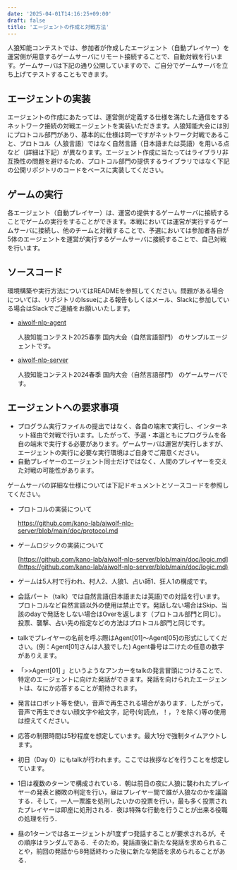 ```yaml
---
date: '2025-04-01T14:16:25+09:00'
draft: false
title: 'エージェントの作成と対戦方法'
---
```


人狼知能コンテストでは、参加者が作成したエージェント（自動プレイヤー）を運営側が用意するゲームサーバにリモート接続することで、自動対戦を行います。ゲームサーバは下記の通り公開していますので、ご自分でゲームサーバを立ち上げてテストすることもできます。

## エージェントの実装
エージェントの作成にあたっては、運営側が定義する仕様を満たした通信をするネットワーク接続の対戦エージェントを実装いただきます。人狼知能大会には別にプロトコル部門があり、基本的に仕様は同一ですがネットワーク対戦であること、プロトコル（人狼言語）ではなく自然言語（日本語または英語）を用いる点など（詳細は下記）が異なります。エージェント作成に当たってはライブラリ非互換性の問題を避けるため、プロトコル部門の提供するライブラリではなく下記の公開リポジトリのコードをベースに実装してください。

## ゲームの実行
各エージェント（自動プレイヤー）は、運営の提供するゲームサーバに接続することでゲームの実行をすることができます。本戦においては運営が実行するゲームサーバに接続し、他のチームと対戦することで、予選においては参加者各自が5体のエージェントを運営が実行するゲームサーバに接続することで、自己対戦を行います。

## ソースコード
環境構築や実行方法についてはREADMEを参照してください。問題がある場合については、リポジトリのIssueによる報告もしくはメール、Slackに参加している場合はSlackでご連絡をお願いいたします。

- [aiwolf-nlp-agent](https://github.com/aiwolfdial/aiwolf-nlp-agent)

    人狼知能コンテスト2025春季 国内大会（自然言語部門） のサンプルエージェントです。
- [aiwolf-nlp-server](https://github.com/aiwolfdial/aiwolf-nlp-server)

    人狼知能コンテスト2024春季 国内大会（自然言語部門） のゲームサーバです。

## エージェントへの要求事項
- プログラム実行ファイルの提出ではなく、各自の端末で実行し、インターネット経由で対戦で行います。したがって、予選・本選ともにプログラムを各自の端末で実行する必要があります。ゲームサーバは運営が実行しますが、エージェントの実行に必要な実行環境はご自身でご用意ください。
- 自動プレイヤーのエージェント同士だけではなく、人間のプレイヤーを交えた対戦の可能性があります。

ゲームサーバの詳細な仕様については下記ドキュメントとソースコードを参照してください。

- プロトコルの実装について

    [https://github.com/kano-lab/aiwolf-nlp-server/blob/main/doc/protocol.md ](https://github.com/kano-lab/aiwolf-nlp-server/blob/main/doc/protocol.md )

- ゲームロジックの実装について

    [https://github.com/kano-lab/aiwolf-nlp-server/blob/main/doc/logic.md](https://github.com/kano-lab/aiwolf-nlp-server/blob/main/doc/logic.md)

- ゲームは5人村で行われ、村人2、人狼1、占い師1、狂人1の構成です。
- 会話パート（talk）では自然言語(日本語または英語)での対話を行います。プロトコルなど自然言語以外の使用は禁止です。発話しない場合はSkip、当該のdayで発話をしない場合はOverを返します（プロトコル部門と同じ）。投票、襲撃、占い先の指定などの方法はプロトコル部門と同じです。
- talkでプレイヤーの名前を呼ぶ際はAgent[01]～Agent[05]の形式にしてください。(例：Agent[01]さんは人狼でした) Agent番号は二けたの任意の数字がありえます。
- 「>>Agent[01] 」というようなアンカーをtalkの発言冒頭につけることで、特定のエージェントに向けた発話ができます。発話を向けられたエージェントは、なにか応答することが期待されます。
- 発言はロボット等を使い，音声で再生される場合があります．したがって，音声で再生できない顔文字や絵文字，記号(句読点，！，？を除く)等の使用は控えてください。
- 応答の制限時間は5秒程度を想定しています。最大1分で強制タイムアウトします。
- 初日（Day 0）にもtalkが行われます。ここでは挨拶などを行うことを想定しています。
- 1日は複数のターンで構成されている．朝は前日の夜に人狼に襲われたプレイヤーの発表と勝敗の判定を行い，昼はプレイヤー間で誰が人狼なのかを議論する．そして，一人一票誰を処刑したいかの投票を行い，最も多く投票されたプレイヤーは即座に処刑される．夜は特殊な行動を行うことが出来る役職の処理を行う．
- 昼の1ターンでは各エージェントが1度ずつ発話することが要求されるが，その順序はランダムである．そのため，発話直後に新たな発話を求められることや，前回の発話から8発話終わった後に新たな発話を求められることがある．